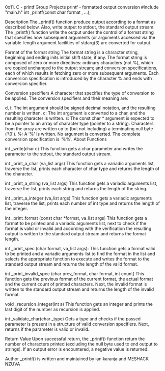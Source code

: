 0x11. C - printf Group Projects printf - formatted output conversion #include "main.h" int _printf(const char format , ...);

Description The _printf() function produce output according to a format as described below. Also, write output to stdout, the standard output stream. The _printf() function write the output under the control of a format string that specifies how subsequent arguments (or arguments accessed via the variable-length argument facilities of stdarg(3) are converted for output.

Format of the format string The format string is a character string, beginning and ending inits initial shift state, if any. The format string is composed of zero or more directives: ordinary characters (not %), which are copied unchanged to the output stream; and conversion specifications, each of which results in fetching zero or more subsequent arguments. Each conversion specification is introduced by the character % and ends with conversion specifier.

Conversion specifiers A character that specifies the type of conversion to be applied. The conversion specifiers and their meaning are:

d, i: The int argument should be signed decimal notation, and the resulting number is written.
c: The int argument is converted to a char, and the resulting character is written.
s: The const char * argument is expected to be a pointer to an array of character type (pointer to a string). Characters from the array are written up to (but not including) a terminating null byte ('\0').
%: A '%' is written. No argument is converted. The complete conversion specification is '%%'.
About Functions

int _write(char c) This function gets a char parameter and writes the parameter to the stdout, the standard output stream.

int _print_a_char (va_list args) This function gets a variadic arguments list, traverse the list, prints each character of char type and returns the length of the character.

int _print_a_string (va_list args) This function gets a variadic arguments list, traverse the list, prints each string and returns the length of the string.

int _print_a_integer (va_list args) This function gets a variadic arguments list, traverse the list, prints each number of int type and returns the length of the integer.

int _print_format (const char *format, va_list args) This function gets a format to be printed and a variadic arguments list, next to check if the format is valid or invalid and according with the verification the resulting output is written to the standard output stream and returns the format length.

int _print_spec (char format, va_list args): This function gets a format valid to be printed and a variadic arguments list to find the format in the list and selects the appropriate function to execute and writes the format to the standard output stream and returns the length of the valid format.

int _print_invalid_spec (char prev_format, char format, int count) This function gets the previous format of the current format, the actual format and the current count of printed characters. Next, the invalid format is written to the standard output stream and returns the length of the invalid format.

void _recursion_integer(int a) This function gets an integer and prints the last digit of the number as recursion is applied.

int _validate_char(char _type) Gets a type and checks if the passed parameter is present in a structure of valid conversion specifiers. Next, returns if the parameter is valid or invalid.

Return Value Upon successful return, the _printf() function return the number of characters printed (excluding the null byte used to end output to strings). If an output error is encountered, a negative value is returned.

Author _printf() is written and maintained by ian karanja and MESHACK NZUVA
